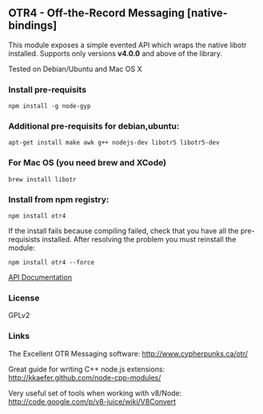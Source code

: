 ## OTR4 - Off-the-Record Messaging [native-bindings]

This module exposes a simple evented API which wraps the native libotr installed.
Supports only versions **v4.0.0** and above of the library.

Tested on Debian/Ubuntu and Mac OS X

### Install pre-requisits

    npm install -g node-gyp
    
### Additional pre-requisits for debian,ubuntu:

    apt-get install make awk g++ nodejs-dev libotr5 libotr5-dev

### For Mac OS (you need brew and XCode)

    brew install libotr

### Install from npm registry:

    npm install otr4

If the install fails because compiling failed, check that you have all the pre-requisists installed.
After resolving the problem you must reinstall the module:

    npm install otr4 --force

[API Documentation](https://github.com/mnaamani/node-otr4/blob/master/doc/API.md)

### License
GPLv2

### Links
The Excellent OTR Messaging software:
http://www.cypherpunks.ca/otr/

Great guide for writing C++ node.js extensions:
http://kkaefer.github.com/node-cpp-modules/

Very useful set of tools when working with v8/Node:
http://code.google.com/p/v8-juice/wiki/V8Convert

